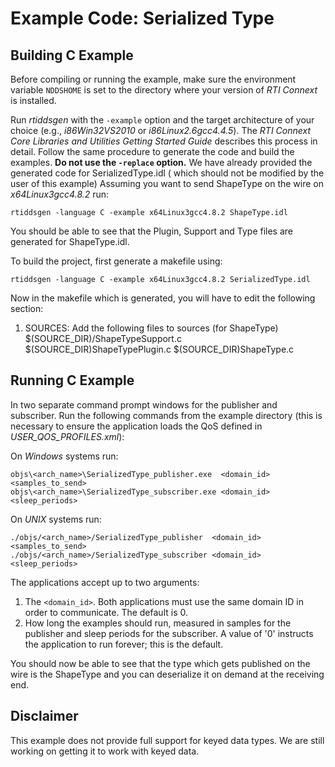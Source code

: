 # Example Code: Serialized Type

## Building C Example
Before compiling or running the example, make sure the environment variable
`NDDSHOME` is set to the directory where your version of *RTI Connext* is
installed.

Run *rtiddsgen* with the `-example` option and the target architecture of your
choice (e.g., *i86Win32VS2010* or *i86Linux2.6gcc4.4.5*). The *RTI Connext Core
Libraries and Utilities Getting Started Guide* describes this process in detail.
Follow the same procedure to generate the code and build the examples. **Do not
use the `-replace` option.** 
We have already provided the generated code for SerializedType.idl (
which should not be modified by the user of this example)
Assuming you want to send ShapeType on the wire on 
*x64Linux3gcc4.8.2* run:
```
rtiddsgen -language C -example x64Linux3gcc4.8.2 ShapeType.idl
```

You should be able to see that the Plugin, Support and Type files are generated for ShapeType.idl.

To build the project, first generate a makefile using:
```
rtiddsgen -language C -example x64Linux3gcc4.8.2 SerializedType.idl
```
Now in the makefile which is generated, you will have to edit the following section:
1. SOURCES:
Add the following files to sources (for ShapeType)
$(SOURCE_DIR)/ShapeTypeSupport.c $(SOURCE_DIR)ShapeTypePlugin.c $(SOURCE_DIR)ShapeType.c

## Running C Example
In two separate command prompt windows for the publisher and subscriber. Run
the following commands from the example directory (this is necessary to ensure
the application loads the QoS defined in *USER_QOS_PROFILES.xml*):

On *Windows* systems run:
```
objs\<arch_name>\SerializedType_publisher.exe  <domain_id> <samples_to_send>
objs\<arch_name>\SerializedType_subscriber.exe <domain_id>  <sleep_periods>
```

On *UNIX* systems run:
```
./objs/<arch_name>/SerializedType_publisher  <domain_id> <samples_to_send>
./objs/<arch_name>/SerializedType_subscriber <domain_id> <sleep_periods>
```

The applications accept up to two arguments:

1. The `<domain_id>`. Both applications must use the same domain ID in order
to communicate. The default is 0.
2. How long the examples should run, measured in samples for the publisher
and sleep periods for the subscriber. A value of '0' instructs the
application to run forever; this is the default.

You should now be able to see that the type which gets published on the wire is the 
ShapeType and you can deserialize it on demand at the receiving end.

## Disclaimer
This example does not provide full support for keyed data types. We are still working on getting 
it to work with keyed data.
